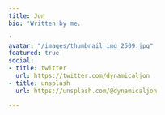 ```yaml
---
title: Jon
bio: 'Written by me.

'
avatar: "/images/thumbnail_img_2509.jpg"
featured: true
social:
- title: twitter
  url: https://twitter.com/dynamicaljon
- title: unsplash
  url: https://unsplash.com/@dynamicaljon

---
```

